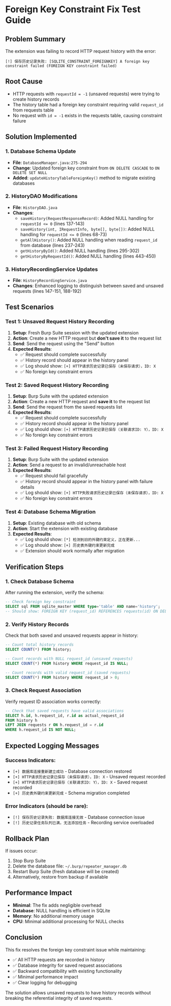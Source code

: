 # Foreign Key Constraint Fix Test Guide

## Problem Summary
The extension was failing to record HTTP request history with the error:
```
[!] 保存历史记录失败: [SQLITE_CONSTRAINT_FOREIGNKEY] A foreign key constraint failed (FOREIGN KEY constraint failed)
```

## Root Cause
- HTTP requests with `requestId = -1` (unsaved requests) were trying to create history records
- The history table had a foreign key constraint requiring valid `request_id` from requests table
- No request with `id = -1` exists in the requests table, causing constraint failure

## Solution Implemented

### 1. Database Schema Update
- **File**: `DatabaseManager.java:275-294`
- **Change**: Updated foreign key constraint from `ON DELETE CASCADE` to `ON DELETE SET NULL`
- **Added**: `updateHistoryTableForeignKey()` method to migrate existing databases

### 2. HistoryDAO Modifications
- **File**: `HistoryDAO.java`
- **Changes**:
  - `saveHistory(RequestResponseRecord)`: Added NULL handling for `requestId <= 0` (lines 137-143)
  - `saveHistory(int, IRequestInfo, byte[], byte[])`: Added NULL handling for `requestId <= 0` (lines 68-73)
  - `getAllHistory()`: Added NULL handling when reading `request_id` from database (lines 237-243)
  - `getHistoryById()`: Added NULL handling (lines 295-302)
  - `getHistoryByRequestId()`: Added NULL handling (lines 443-450)

### 3. HistoryRecordingService Updates
- **File**: `HistoryRecordingService.java`
- **Changes**: Enhanced logging to distinguish between saved and unsaved requests (lines 147-151, 188-192)

## Test Scenarios

### Test 1: Unsaved Request History Recording
1. **Setup**: Fresh Burp Suite session with the updated extension
2. **Action**: Create a new HTTP request but **don't save it** to the request list
3. **Send**: Send the request using the "Send" button
4. **Expected Results**:
   - ✅ Request should complete successfully
   - ✅ History record should appear in the history panel
   - ✅ Log should show: `[+] HTTP请求历史记录已保存（未保存请求），ID: X`
   - ✅ No foreign key constraint errors

### Test 2: Saved Request History Recording
1. **Setup**: Burp Suite with the updated extension
2. **Action**: Create a new HTTP request and **save it** to the request list
3. **Send**: Send the request from the saved requests list
4. **Expected Results**:
   - ✅ Request should complete successfully
   - ✅ History record should appear in the history panel
   - ✅ Log should show: `[+] HTTP请求历史记录已保存（关联请求ID: Y），ID: X`
   - ✅ No foreign key constraint errors

### Test 3: Failed Request History Recording
1. **Setup**: Burp Suite with the updated extension
2. **Action**: Send a request to an invalid/unreachable host
3. **Expected Results**:
   - ✅ Request should fail gracefully
   - ✅ History record should appear in the history panel with failure details
   - ✅ Log should show: `[+] HTTP失败请求历史记录已保存（未保存请求），ID: X`
   - ✅ No foreign key constraint errors

### Test 4: Database Schema Migration
1. **Setup**: Existing database with old schema
2. **Action**: Start the extension with existing database
3. **Expected Results**:
   - ✅ Log should show: `[*] 检测到旧的外键约束定义，正在更新...`
   - ✅ Log should show: `[+] 历史表外键约束更新完成`
   - ✅ Extension should work normally after migration

## Verification Steps

### 1. Check Database Schema
After running the extension, verify the schema:
```sql
-- Check foreign key constraint
SELECT sql FROM sqlite_master WHERE type='table' AND name='history';
-- Should show: FOREIGN KEY (request_id) REFERENCES requests(id) ON DELETE SET NULL
```

### 2. Verify History Records
Check that both saved and unsaved requests appear in history:
```sql
-- Count total history records
SELECT COUNT(*) FROM history;

-- Count records with NULL request_id (unsaved requests)
SELECT COUNT(*) FROM history WHERE request_id IS NULL;

-- Count records with valid request_id (saved requests)
SELECT COUNT(*) FROM history WHERE request_id > 0;
```

### 3. Check Request Association
Verify request ID association works correctly:
```sql
-- Check that saved requests have valid associations
SELECT h.id, h.request_id, r.id as actual_request_id 
FROM history h 
LEFT JOIN requests r ON h.request_id = r.id 
WHERE h.request_id IS NOT NULL;
```

## Expected Logging Messages

### Success Indicators:
- `[+] 数据库连接重新建立成功` - Database connection restored
- `[+] HTTP请求历史记录已保存（未保存请求），ID: X` - Unsaved request recorded
- `[+] HTTP请求历史记录已保存（关联请求ID: Y），ID: X` - Saved request recorded
- `[+] 历史表外键约束更新完成` - Schema migration completed

### Error Indicators (should be rare):
- `[!] 保存历史记录失败: 数据库连接无效` - Database connection issue
- `[!] 历史记录任务队列已满，无法添加任务` - Recording service overloaded

## Rollback Plan
If issues occur:
1. Stop Burp Suite
2. Delete the database file: `~/.burp/repeater_manager.db`
3. Restart Burp Suite (fresh database will be created)
4. Alternatively, restore from backup if available

## Performance Impact
- **Minimal**: The fix adds negligible overhead
- **Database**: NULL handling is efficient in SQLite
- **Memory**: No additional memory usage
- **CPU**: Minimal additional processing for NULL checks

## Conclusion
This fix resolves the foreign key constraint issue while maintaining:
- ✅ All HTTP requests are recorded in history
- ✅ Database integrity for saved request associations
- ✅ Backward compatibility with existing functionality
- ✅ Minimal performance impact
- ✅ Clear logging for debugging

The solution allows unsaved requests to have history records without breaking the referential integrity of saved requests.